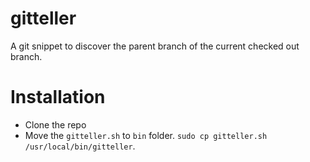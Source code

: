 # gitteller
A git snippet to discover the parent branch of the current checked out branch.

# Installation
* Clone the repo
* Move the `gitteller.sh` to `bin` folder. `sudo cp gitteller.sh /usr/local/bin/gitteller`.
